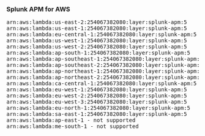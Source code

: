 <h3>Splunk APM for AWS</h3>

<pre>
arn:aws:lambda:us-east-2:254067382080:layer:splunk-apm:5
arn:aws:lambda:us-east-1:254067382080:layer:splunk-apm:5
arn:aws:lambda:eu-central-1:254067382080:layer:splunk-apm:5
arn:aws:lambda:us-west-1:254067382080:layer:splunk-apm:5
arn:aws:lambda:us-west-2:254067382080:layer:splunk-apm:5
arn:aws:lambda:ap-south-1:254067382080:layer:splunk-apm:5
arn:aws:lambda:ap-southeast-1:254067382080:layer:splunk-apm:5
arn:aws:lambda:ap-southeast-2:254067382080:layer:splunk-apm:5
arn:aws:lambda:ap-northeast-1:254067382080:layer:splunk-apm:5
arn:aws:lambda:ap-northeast-2:254067382080:layer:splunk-apm:5
arn:aws:lambda:ca-central-1:254067382080:layer:splunk-apm:5
arn:aws:lambda:eu-west-1:254067382080:layer:splunk-apm:5
arn:aws:lambda:eu-west-2:254067382080:layer:splunk-apm:5
arn:aws:lambda:eu-west-3:254067382080:layer:splunk-apm:5
arn:aws:lambda:eu-north-1:254067382080:layer:splunk-apm:5
arn:aws:lambda:sa-east-1:254067382080:layer:splunk-apm:5
arn:aws:lambda:ap-east-1 - not supported
arn:aws:lambda:me-south-1 - not supported
</pre>
